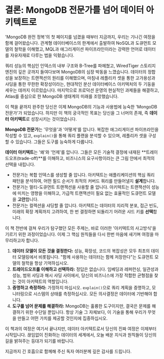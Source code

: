 # 결론: MongoDB 전문가를 넘어 데이터 아키텍트로

'MongoDB 완전 정복'의 첫 페이지를 넘겼을 때부터 지금까지, 우리는 기나긴 여정을 함께 걸어왔습니다. 관계형 데이터베이스의 한계에서 출발하여 NoSQL과 도큐먼트 모델의 철학을 이해했고, MQL과 애그리게이션 파이프라인이라는 강력한 언어로 데이터를 자유자재로 다루는 법을 익혔습니다.

쿼리 성능의 핵심인 인덱스의 내부 구조와 B-Tree를 파헤쳤고, WiredTiger 스토리지 엔진의 깊은 곳까지 들여다보며 MongoDB의 심장 박동을 느꼈습니다. 데이터의 정합성을 보장하는 트랜잭션의 원리를 이해했으며, 마침내 레플리카 셋을 통한 고가용성과 샤딩을 통한 무한한 확장성이라는, 현대적인 분산 데이터베이스 아키텍처의 두 기둥을 세우는 데까지 이르렀습니다. 마지막으로 프로덕션 운영의 현실적인 과제들을 해결하고, Atlas를 중심으로 한 MongoDB 생태계의 미래를 조망했습니다.

이 책을 끝까지 완주한 당신은 이제 MongoDB의 기능과 사용법에 능숙한 'MongoDB 전문가'가 되었습니다. 하지만 이 책의 궁극적인 목표는 당신을 그 너머의 존재, 즉 **데이터 아키텍트**로 성장시키는 것이었습니다.

**MongoDB 전문가**는 '무엇을'과 '어떻게'를 압니다. 복잡한 애그리게이션 파이프라인을 작성할 수 있고, `explain()`을 통해 쿼리 플랜을 분석할 수 있으며, 레플리카 셋을 구성할 수 있습니다. 그들은 도구를 능숙하게 다룹니다.

**데이터 아키텍트**는 '왜'와 '언제'를 압니다. 그들은 모든 기술적 결정에 내재된 **트레이드오프(trade-off)**를 이해하고, 비즈니스의 요구사항이라는 큰 그림 안에서 최적의 선택을 내립니다.
* 전문가는 복합 인덱스를 생성할 줄 압니다. 아키텍트는 애플리케이션의 핵심 쿼리 패턴을 분석하여, 어떤 필드 순서가 최적의 커버드 쿼리를 만들어낼지 **설계**합니다.
* 전문가는 멀티-도큐먼트 트랜잭션을 사용할 줄 압니다. 아키텍트는 트랜잭션이 성능에 미치는 영향을 이해하고, 가급적 트랜잭션이 필요 없는 효율적인 도큐먼트 모델을 **고안**합니다.
* 전문가는 컬렉션을 샤딩할 줄 압니다. 아키텍트는 데이터의 지리적 분포, 접근 빈도, 미래의 확장 계획까지 고려하여, 한 번 결정하면 되돌리기 어려운 샤드 키를 **선택**합니다.

이 책 전반에 걸쳐 우리가 탐구했던 모든 주제는, 바로 이러한 '아키텍트의 사고방식'을 기르기 위한 과정이었습니다. 이제 그 핵심 원칙들을 다시 한번 마음에 새기며 여정을 마무리하고자 합니다.

1.  **데이터 모델이 모든 것을 결정한다:** 성능, 확장성, 코드의 복잡성은 모두 최초의 데이터 모델링에서 비롯됩니다. "함께 사용하는 데이터는 함께 저장한다"는 도큐먼트 모델의 철학을 항상 기억하십시오.
2.  **트레이드오프를 이해하고 선택하라:** 정답은 없습니다. 임베딩과 레퍼런싱, 일관성과 성능, 범위 샤딩과 해시 샤딩 사이에서, 당신의 비즈니스에 가장 적합한 균형점을 찾는 것이 아키텍트의 역할입니다.
3.  **증명하고 측정하라:** 가정하지 마십시오. `explain()`으로 쿼리 계획을 증명하고, 모니터링으로 시스템의 상태를 측정하십시오. 모든 의사결정은 데이터에 기반해야 합니다.
4.  **도구를 넘어 문제를 해결하라:** MongoDB는 훌륭한 도구이지만, 결국은 문제를 해결하기 위한 수단일 뿐입니다. 항상 기술 그 자체보다, 이 기술을 통해 우리가 무엇을 만들고 어떤 가치를 제공할 것인지에 집중하십시오.

이 책과의 여정은 여기서 끝나지만, 데이터 아키텍트로서 당신의 진짜 여정은 이제부터 시작입니다. 끊임없이 진화하는 데이터의 세계에서, 오늘 배운 지식과 원칙들이 당신의 길을 밝혀주는 등대가 되기를 바랍니다.

지금까지 긴 호흡으로 함께해 주신 독자 여러분께 깊은 감사를 드립니다.
